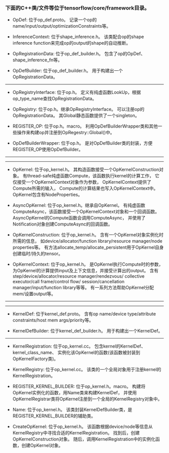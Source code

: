 ### 下面的C++类/文件等位于tensorflow/core/framework目录。

- OpDef: 位于op\_def.proto。
记录一个op的name/input/output/optimizationConstraints等。

- InferenceContext: 位于shape\_inference.h。
该类配合op的shape inference function来完成op的output的shape的自动推断。

- OpRegistrationData: 位于op\_def\_builder.h。
包含了op的OpDef、shape\_inference\_fn等。

- OpDefBuilder: 位于op\_def\_builder.h。
用于构建出一个OpRegistrationData。

---

- OpRegistryInterface: 位于op.h。
定义有纯虚函数LookUp，根据op\_type\_name查找OpRegistrationData。

- OpRegistry: 位于op.h。继承OpRegistryInterface。
可以注册op的OpRegistrationData。
其Global静态函数提供了一个singleton。

- REGISTER\_OP: 位于op.h。macro。
利用OpDefBuilderWrapper类和其他一些操作来构建op并注册到OpRegestry::Global()中。

- OpDefBuilderWrapper: 位于op.h。
是对OpDefBuilder类的封装，方便REGISTER\_OP使用OpDefBuilder。

---

---

- OpKernel: 位于op\_kernel.h。
其构造函数接受一个OpKernelConstruction对象。
有thread-safe纯虚函数Compute，该函数执行kernel的计算工作，
它仅接受一个OpKernelContext对象作为参数，
OpKernelContext提供了Compute所需的输入，
Compute的计算结果也写入OpKernelContext中。
OpKernel包含有NodeProperties。

- AsyncOpKernel: 位于op\_kernel.h。继承自OpKernel。
有纯虚函数ComputeAsync，该函数接受一个OpKernelContext对象和一个回调函数。
AsyncOpKernel的Compute函数会调用ComputeAsync，
并使用了Notification对象创建ComputeAsync的回调函数。

- OpKernelConstruction: 位于op\_kernel.h。
含有一个OpKernel对象实例化时所需的信息，
如device/allocator/function library/resource manager/node properties等。
有方法allocate\_temp/allocate\_persistent用于OpKernel自身创建临时/持久的tensor。

- OpKernelContext: 位于op\_kernel.h。
是OpKernel执行Compute时的参数，
为OpKernel的计算提供input及上下文信息，并接受计算出的output。
含有step/device/allocator/resource manager/rendezvous/
collective executor/call frame/control flow/
session/cancellation manager/input/function library等等。
有一系列方法帮助OpKernel分配mem/设置output等。

---

---

- KernelDef: 位于kernel\_def.proto。
含有op name/device type/attribute constraints/host mem args/priority等。

- KernelDefBuilder: 位于kernel\_def\_builder.h。
用于构建出一个KernelDef。

---

- KernelRegistration: 位于op\_kernel.cc。
包含kernel的KernelDef、kernel\_class\_name、
实例化该OpKernel的函数(该函数被封装到OpKernelFactory类)。

- KernelRegistry: 位于op\_kernel.cc。
该类的一个全局对象用于注册kernel的KernelRegistration。

- REGISTER\_KERNEL\_BUILDER: 位于op\_kernel.h。macro。
构建将OpKernel实例化的函数，用Name类来构建KernelDef，
并使用OpKernelRegistrar类将OpKernel注册到一个全局的KernelRegistry对象中。

- Name: 位于op\_kernel.h。
该类封装KernelDefBuilder类，是REGISTER\_KERNEL\_BUILDER的辅助类。

- CreateOpKernel: 位于op\_kernel.h。
该函数根据device/node等信息从KernelRegistry中寻找合适的KernelRegistration。
找到后，创建OpKernelConstruction对象。
随后，调用KernelRegistration中的实例化函数，创建OpKernel对象。

